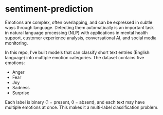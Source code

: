# sentiment-prediction
Emotions are complex, often overlapping, and can be expressed in subtle ways through language. Detecting them automatically is an important task in natural language processing (NLP) with applications in mental health support, customer experience analysis, conversational AI, and social media monitoring.

In this repo, I've built models that can classify short text entries (English language) into multiple emotion categories. The dataset contains five emotions:
* Anger
* Fear
* Joy
* Sadness
* Surprise

Each label is binary (1 = present, 0 = absent), and each text may have multiple emotions at once. This makes it a multi-label classification problem.
